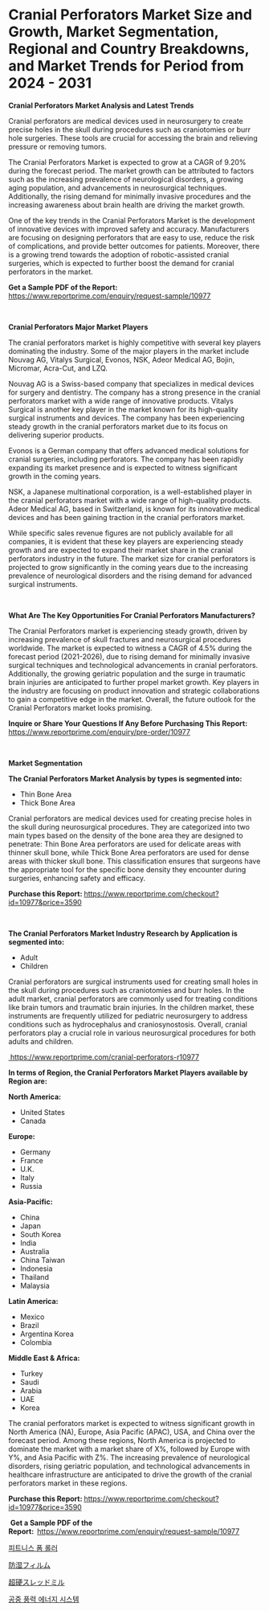<p><h1>Cranial Perforators Market Size and Growth, Market Segmentation, Regional and Country Breakdowns, and Market Trends for Period from 2024 -  2031</h1></p><p><strong>Cranial Perforators Market Analysis and Latest Trends</strong></p>
<p><p>Cranial perforators are medical devices used in neurosurgery to create precise holes in the skull during procedures such as craniotomies or burr hole surgeries. These tools are crucial for accessing the brain and relieving pressure or removing tumors.</p><p>The Cranial Perforators Market is expected to grow at a CAGR of 9.20% during the forecast period. The market growth can be attributed to factors such as the increasing prevalence of neurological disorders, a growing aging population, and advancements in neurosurgical techniques. Additionally, the rising demand for minimally invasive procedures and the increasing awareness about brain health are driving the market growth.</p><p>One of the key trends in the Cranial Perforators Market is the development of innovative devices with improved safety and accuracy. Manufacturers are focusing on designing perforators that are easy to use, reduce the risk of complications, and provide better outcomes for patients. Moreover, there is a growing trend towards the adoption of robotic-assisted cranial surgeries, which is expected to further boost the demand for cranial perforators in the market.</p></p>
<p><strong>Get a Sample PDF of the Report:&nbsp;</strong> <a href="https://www.reportprime.com/enquiry/request-sample/10977">https://www.reportprime.com/enquiry/request-sample/10977</a></p>
<p>&nbsp;</p>
<p><strong>Cranial Perforators Major Market Players</strong></p>
<p><p>The cranial perforators market is highly competitive with several key players dominating the industry. Some of the major players in the market include Nouvag AG, Vitalys Surgical, Evonos, NSK, Adeor Medical AG, Bojin, Micromar, Acra-Cut, and LZQ. </p><p>Nouvag AG is a Swiss-based company that specializes in medical devices for surgery and dentistry. The company has a strong presence in the cranial perforators market with a wide range of innovative products. Vitalys Surgical is another key player in the market known for its high-quality surgical instruments and devices. The company has been experiencing steady growth in the cranial perforators market due to its focus on delivering superior products.</p><p>Evonos is a German company that offers advanced medical solutions for cranial surgeries, including perforators. The company has been rapidly expanding its market presence and is expected to witness significant growth in the coming years.</p><p>NSK, a Japanese multinational corporation, is a well-established player in the cranial perforators market with a wide range of high-quality products. Adeor Medical AG, based in Switzerland, is known for its innovative medical devices and has been gaining traction in the cranial perforators market.</p><p>While specific sales revenue figures are not publicly available for all companies, it is evident that these key players are experiencing steady growth and are expected to expand their market share in the cranial perforators industry in the future. The market size for cranial perforators is projected to grow significantly in the coming years due to the increasing prevalence of neurological disorders and the rising demand for advanced surgical instruments.</p></p>
<p>&nbsp;</p>
<p><strong>What Are The Key Opportunities For Cranial Perforators Manufacturers?</strong></p>
<p><p>The Cranial Perforators market is experiencing steady growth, driven by increasing prevalence of skull fractures and neurosurgical procedures worldwide. The market is expected to witness a CAGR of 4.5% during the forecast period (2021-2026), due to rising demand for minimally invasive surgical techniques and technological advancements in cranial perforators. Additionally, the growing geriatric population and the surge in traumatic brain injuries are anticipated to further propel market growth. Key players in the industry are focusing on product innovation and strategic collaborations to gain a competitive edge in the market. Overall, the future outlook for the Cranial Perforators market looks promising.</p></p>
<p><strong>Inquire or Share Your Questions If Any Before Purchasing This Report:</strong> <a href="https://www.reportprime.com/enquiry/pre-order/10977">https://www.reportprime.com/enquiry/pre-order/10977</a></p>
<p>&nbsp;</p>
<p><strong>Market Segmentation</strong></p>
<p><strong>The Cranial Perforators Market Analysis by types is segmented into:</strong></p>
<p><ul><li>Thin Bone Area</li><li>Thick Bone Area</li></ul></p>
<p><p>Cranial perforators are medical devices used for creating precise holes in the skull during neurosurgical procedures. They are categorized into two main types based on the density of the bone area they are designed to penetrate: Thin Bone Area perforators are used for delicate areas with thinner skull bone, while Thick Bone Area perforators are used for dense areas with thicker skull bone. This classification ensures that surgeons have the appropriate tool for the specific bone density they encounter during surgeries, enhancing safety and efficacy.</p></p>
<p><strong>Purchase this Report:&nbsp;</strong><a href="https://www.reportprime.com/checkout?id=10977&price=3590">https://www.reportprime.com/checkout?id=10977&price=3590</a></p>
<p>&nbsp;</p>
<p><strong>The Cranial Perforators Market Industry Research by Application is segmented into:</strong></p>
<p><ul><li>Adult</li><li>Children</li></ul></p>
<p><p>Cranial perforators are surgical instruments used for creating small holes in the skull during procedures such as craniotomies and burr holes. In the adult market, cranial perforators are commonly used for treating conditions like brain tumors and traumatic brain injuries. In the children market, these instruments are frequently utilized for pediatric neurosurgery to address conditions such as hydrocephalus and craniosynostosis. Overall, cranial perforators play a crucial role in various neurosurgical procedures for both adults and children.</p></p>
<p><a href="https://www.reportprime.com/cranial-perforators-r10977">&nbsp;https://www.reportprime.com/cranial-perforators-r10977</a></p>
<p><strong>In terms of Region, the Cranial Perforators Market Players available by Region are:</strong></p>
<p>
    <p> <strong> North America: </strong>
        <ul>
            <li>United States</li>
            <li>Canada</li>
        </ul>
        </p> 
    <p> <strong> Europe: </strong>
        <ul>
            <li>Germany</li>
            <li>France</li>
            <li>U.K.</li>
            <li>Italy</li>
            <li>Russia</li>
        </ul>
        </p> 
    <p> <strong> Asia-Pacific: </strong>
        <ul>
            <li>China</li>
            <li>Japan</li>
            <li>South Korea</li>
            <li>India</li>
            <li>Australia</li>
            <li>China Taiwan</li>
            <li>Indonesia</li>
            <li>Thailand</li>
            <li>Malaysia</li>
        </ul>
        </p> 
    <p> <strong> Latin America: </strong>
        <ul>
            <li>Mexico</li>
            <li>Brazil</li>
            <li>Argentina Korea</li>
            <li>Colombia</li>
        </ul>
        </p> 
    <p> <strong> Middle East & Africa: </strong>
        <ul>
            <li>Turkey</li>
            <li>Saudi</li>
            <li>Arabia</li>
            <li>UAE</li>
            <li>Korea</li>
        </ul>
    </p>
    </p>
<p><p>The cranial perforators market is expected to witness significant growth in North America (NA), Europe, Asia Pacific (APAC), USA, and China over the forecast period. Among these regions, North America is projected to dominate the market with a market share of X%, followed by Europe with Y%, and Asia Pacific with Z%. The increasing prevalence of neurological disorders, rising geriatric population, and technological advancements in healthcare infrastructure are anticipated to drive the growth of the cranial perforators market in these regions.</p></p>
<p><strong>Purchase this Report: </strong><a href="https://www.reportprime.com/checkout?id=10977&price=3590">https://www.reportprime.com/checkout?id=10977&price=3590</a></p>
<p>&nbsp;<strong>Get a Sample PDF of the Report:&nbsp;&nbsp;</strong><a href="https://www.reportprime.com/enquiry/request-sample/10977">https://www.reportprime.com/enquiry/request-sample/10977</a></p>
<p><strong></strong></p>
<p><p><a href="https://medium.com/@bobbyreitenberg879562023/%ED%94%BC%ED%8A%B8%EB%8B%88%EC%8A%A4-%ED%8F%BC-%EB%A1%A4%EB%9F%AC-%EC%8B%9C%EC%9E%A5-%EC%A0%90%EC%9C%A0%EC%9C%A8-%EB%B3%80%ED%99%94-%EB%B0%8F-%EC%8B%9C%EC%9E%A5-%EC%84%B1%EC%9E%A5-%ED%8A%B8%EB%A0%8C%EB%93%9C-2024%EB%85%84-2031%EB%85%84-a7e8d0f57ad4">피트니스 폼 롤러</a></p><p><a href="https://medium.com/@pollynsatcherayted345/vapor-barrier-films%E5%B8%82%E5%A0%B4%E3%81%AE%E8%A6%8F%E6%A8%A1-cagr-%E3%83%88%E3%83%AC%E3%83%B3%E3%83%89-2024-2030-99658392a41e">防湿フィルム</a></p><p><a href="https://medium.com/@nicholas.ellison0076890/%E3%82%AB%E3%83%BC%E3%83%90%E3%82%A4%E3%83%89%E3%82%B9%E3%83%AC%E3%83%83%E3%83%89%E3%83%9F%E3%83%AB%E5%B8%82%E5%A0%B4%E3%81%AF%E5%B8%82%E5%A0%B4%E3%82%B7%E3%82%A7%E3%82%A2-%E5%B8%82%E5%A0%B4%E3%83%88%E3%83%AC%E3%83%B3%E3%83%89-%E5%B8%82%E5%A0%B4%E6%88%90%E9%95%B7%E3%81%AB%E9%96%A2%E3%81%99%E3%82%8B%E6%83%85%E5%A0%B1%E3%82%92%E6%8F%90%E4%BE%9B%E3%81%97%E3%81%BE%E3%81%99-20e3c1444a13">超硬スレッドミル</a></p><p><a href="https://medium.com/@sillysally687568/%EA%B3%B5%EC%A4%91-%ED%92%8D%EB%A0%A5-%EB%B0%9C%EC%A0%84-%EC%8B%9C%EC%8A%A4%ED%85%9C-%EC%8B%9C%EC%9E%A5-%EC%8B%9C%EC%9E%A5-cagr-%EC%8B%9C%EC%9E%A5-%EB%8F%99%ED%96%A5-%EB%B0%8F-%EC%84%B1%EC%9E%A5-%EC%A0%84%EB%9E%B5%EC%97%90-%EB%8C%80%ED%95%9C-%ED%86%B5%EC%B0%B0%EB%A0%A5-97168e35d90d">공중 풍력 에너지 시스템</a></p></p>